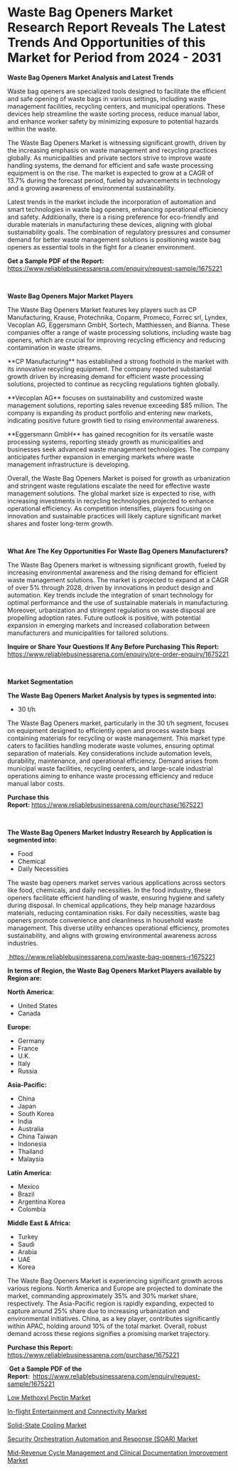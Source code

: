 <p><h1>Waste Bag Openers Market Research Report Reveals The Latest Trends And Opportunities of this Market for Period from 2024 - 2031</h1></p><p><strong>Waste Bag Openers Market Analysis and Latest Trends</strong></p>
<p><p>Waste bag openers are specialized tools designed to facilitate the efficient and safe opening of waste bags in various settings, including waste management facilities, recycling centers, and municipal operations. These devices help streamline the waste sorting process, reduce manual labor, and enhance worker safety by minimizing exposure to potential hazards within the waste.</p><p>The Waste Bag Openers Market is witnessing significant growth, driven by the increasing emphasis on waste management and recycling practices globally. As municipalities and private sectors strive to improve waste handling systems, the demand for efficient and safe waste processing equipment is on the rise. The market is expected to grow at a CAGR of 13.7% during the forecast period, fueled by advancements in technology and a growing awareness of environmental sustainability.</p><p>Latest trends in the market include the incorporation of automation and smart technologies in waste bag openers, enhancing operational efficiency and safety. Additionally, there is a rising preference for eco-friendly and durable materials in manufacturing these devices, aligning with global sustainability goals. The combination of regulatory pressures and consumer demand for better waste management solutions is positioning waste bag openers as essential tools in the fight for a cleaner environment.</p></p>
<p><strong>Get a Sample PDF of the Report:&nbsp;</strong> <a href="https://www.reliablebusinessarena.com/enquiry/request-sample/1675221?utm_campaign=1337&utm_medium=2&utm_source=Github&utm_content=ia&utm_term=10102024&utm_id=waste-bag-openers">https://www.reliablebusinessarena.com/enquiry/request-sample/1675221</a></p>
<p>&nbsp;</p>
<p><strong>Waste Bag Openers Major Market Players</strong></p>
<p><p>The Waste Bag Openers Market features key players such as CP Manufacturing, Krause, Protechnika, Coparm, Promeco, Forrec srl, Lyndex, Vecoplan AG, Eggersmann GmbH, Sortech, Matthiessen, and Bianna. These companies offer a range of waste processing solutions, including waste bag openers, which are crucial for improving recycling efficiency and reducing contamination in waste streams.</p><p>**CP Manufacturing** has established a strong foothold in the market with its innovative recycling equipment. The company reported substantial growth driven by increasing demand for efficient waste processing solutions, projected to continue as recycling regulations tighten globally.</p><p>**Vecoplan AG** focuses on sustainability and customized waste management solutions, reporting sales revenue exceeding $85 million. The company is expanding its product portfolio and entering new markets, indicating positive future growth tied to rising environmental awareness.</p><p>**Eggersmann GmbH** has gained recognition for its versatile waste processing systems, reporting steady growth as municipalities and businesses seek advanced waste management technologies. The company anticipates further expansion in emerging markets where waste management infrastructure is developing.</p><p>Overall, the Waste Bag Openers Market is poised for growth as urbanization and stringent waste regulations escalate the need for effective waste management solutions. The global market size is expected to rise, with increasing investments in recycling technologies projected to enhance operational efficiency. As competition intensifies, players focusing on innovation and sustainable practices will likely capture significant market shares and foster long-term growth.</p></p>
<p>&nbsp;</p>
<p><strong>What Are The Key Opportunities For Waste Bag Openers Manufacturers?</strong></p>
<p><p>The Waste Bag Openers market is witnessing significant growth, fueled by increasing environmental awareness and the rising demand for efficient waste management solutions. The market is projected to expand at a CAGR of over 5% through 2028, driven by innovations in product design and automation. Key trends include the integration of smart technology for optimal performance and the use of sustainable materials in manufacturing. Moreover, urbanization and stringent regulations on waste disposal are propelling adoption rates. Future outlook is positive, with potential expansion in emerging markets and increased collaboration between manufacturers and municipalities for tailored solutions.</p></p>
<p><strong>Inquire or Share Your Questions If Any Before Purchasing This Report:</strong> <a href="https://www.reliablebusinessarena.com/enquiry/pre-order-enquiry/1675221?utm_campaign=1337&utm_medium=2&utm_source=Github&utm_content=ia&utm_term=10102024&utm_id=waste-bag-openers">https://www.reliablebusinessarena.com/enquiry/pre-order-enquiry/1675221</a></p>
<p>&nbsp;</p>
<p><strong>Market Segmentation</strong></p>
<p><strong>The Waste Bag Openers Market Analysis by types is segmented into:</strong></p>
<p><ul><li>30 t/h</li></ul></p>
<p><p>The Waste Bag Openers market, particularly in the 30 t/h segment, focuses on equipment designed to efficiently open and process waste bags containing materials for recycling or waste management. This market type caters to facilities handling moderate waste volumes, ensuring optimal separation of materials. Key considerations include automation levels, durability, maintenance, and operational efficiency. Demand arises from municipal waste facilities, recycling centers, and large-scale industrial operations aiming to enhance waste processing efficiency and reduce manual labor costs.</p></p>
<p><strong>Purchase this Report:&nbsp;</strong><a href="https://www.reliablebusinessarena.com/purchase/1675221?utm_campaign=1337&utm_medium=2&utm_source=Github&utm_content=ia&utm_term=10102024&utm_id=waste-bag-openers">https://www.reliablebusinessarena.com/purchase/1675221</a></p>
<p>&nbsp;</p>
<p><strong>The Waste Bag Openers Market Industry Research by Application is segmented into:</strong></p>
<p><ul><li>Food</li><li>Chemical</li><li>Daily Necessities</li></ul></p>
<p><p>The waste bag openers market serves various applications across sectors like food, chemicals, and daily necessities. In the food industry, these openers facilitate efficient handling of waste, ensuring hygiene and safety during disposal. In chemical applications, they help manage hazardous materials, reducing contamination risks. For daily necessities, waste bag openers promote convenience and cleanliness in household waste management. This diverse utility enhances operational efficiency, promotes sustainability, and aligns with growing environmental awareness across industries.</p></p>
<p><a href="https://www.reliablebusinessarena.com/waste-bag-openers-r1675221?utm_campaign=1337&utm_medium=2&utm_source=Github&utm_content=ia&utm_term=10102024&utm_id=waste-bag-openers">&nbsp;https://www.reliablebusinessarena.com/waste-bag-openers-r1675221</a></p>
<p><strong>In terms of Region, the Waste Bag Openers Market Players available by Region are:</strong></p>
<p>
    <p> <strong> North America: </strong>
        <ul>
            <li>United States</li>
            <li>Canada</li>
        </ul>
        </p> 
    <p> <strong> Europe: </strong>
        <ul>
            <li>Germany</li>
            <li>France</li>
            <li>U.K.</li>
            <li>Italy</li>
            <li>Russia</li>
        </ul>
        </p> 
    <p> <strong> Asia-Pacific: </strong>
        <ul>
            <li>China</li>
            <li>Japan</li>
            <li>South Korea</li>
            <li>India</li>
            <li>Australia</li>
            <li>China Taiwan</li>
            <li>Indonesia</li>
            <li>Thailand</li>
            <li>Malaysia</li>
        </ul>
        </p> 
    <p> <strong> Latin America: </strong>
        <ul>
            <li>Mexico</li>
            <li>Brazil</li>
            <li>Argentina Korea</li>
            <li>Colombia</li>
        </ul>
        </p> 
    <p> <strong> Middle East & Africa: </strong>
        <ul>
            <li>Turkey</li>
            <li>Saudi</li>
            <li>Arabia</li>
            <li>UAE</li>
            <li>Korea</li>
        </ul>
    </p>
    </p>
<p><p>The Waste Bag Openers Market is experiencing significant growth across various regions. North America and Europe are projected to dominate the market, commanding approximately 35% and 30% market share, respectively. The Asia-Pacific region is rapidly expanding, expected to capture around 25% share due to increasing urbanization and environmental initiatives. China, as a key player, contributes significantly within APAC, holding around 10% of the total market. Overall, robust demand across these regions signifies a promising market trajectory.</p></p>
<p><strong>Purchase this Report: </strong><a href="https://www.reliablebusinessarena.com/purchase/1675221?utm_campaign=1337&utm_medium=2&utm_source=Github&utm_content=ia&utm_term=10102024&utm_id=waste-bag-openers">https://www.reliablebusinessarena.com/purchase/1675221</a></p>
<p>&nbsp;<strong>Get a Sample PDF of the Report:&nbsp;&nbsp;</strong><a href="https://www.reliablebusinessarena.com/enquiry/request-sample/1675221?utm_campaign=1337&utm_medium=2&utm_source=Github&utm_content=ia&utm_term=10102024&utm_id=waste-bag-openers">https://www.reliablebusinessarena.com/enquiry/request-sample/1675221</a></p>
<p><strong></strong></p>
<p><p><a href="https://github.com/Krish2023na/Market-Research-Report-List-6/blob/main/low-methoxyl-pectin-market.md?utm_campaign=1337&utm_medium=2&utm_source=Github&utm_content=ia&utm_term=10102024&utm_id=waste-bag-openers">Low Methoxyl Pectin Market</a></p><p><a href="https://www.linkedin.com/pulse/insights-in-flight-entertainment-connectivity-market-players-xay0e?utm_campaign=1337&utm_medium=2&utm_source=Github&utm_content=ia&utm_term=10102024&utm_id=waste-bag-openers">In-flight Entertainment and Connectivity Market</a></p><p><a href="https://www.linkedin.com/pulse/solid-state-cooling-market-size-type-single-stagemulti-stagethermocycler-rlg6f?utm_campaign=1337&utm_medium=2&utm_source=Github&utm_content=ia&utm_term=10102024&utm_id=waste-bag-openers">Solid-State Cooling Market</a></p><p><a href="https://www.linkedin.com/pulse/security-orchestration-automation-response-soar-market-sautc?utm_campaign=1337&utm_medium=2&utm_source=Github&utm_content=ia&utm_term=10102024&utm_id=waste-bag-openers">Security Orchestration Automation and Response (SOAR) Market</a></p><p><a href="https://www.linkedin.com/pulse/market-trends-global-mid-revenue-cycle-management-clinical-documentation-3ueie?utm_campaign=1337&utm_medium=2&utm_source=Github&utm_content=ia&utm_term=10102024&utm_id=waste-bag-openers">Mid-Revenue Cycle Management and Clinical Documentation Improvement Market</a></p></p>